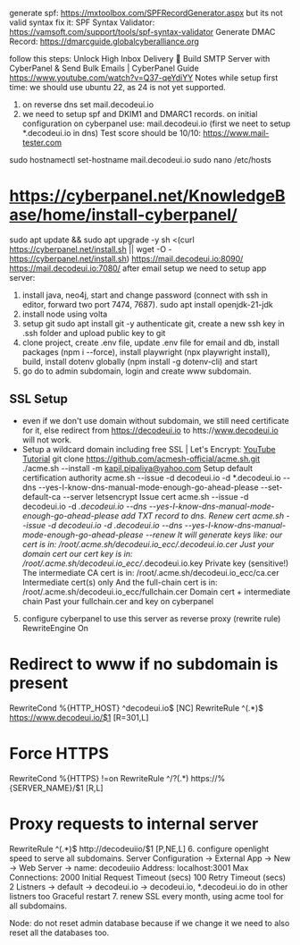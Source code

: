 generate spf: https://mxtoolbox.com/SPFRecordGenerator.aspx
but its not valid syntax fix it:
SPF Syntax Validator:
https://vamsoft.com/support/tools/spf-syntax-validator
Generate DMAC Record:
https://dmarcguide.globalcyberalliance.org

follow this steps:
Unlock High Inbox Delivery 💯 Build SMTP Server with CyberPanel & Send Bulk Emails | CyberPanel Guide
https://www.youtube.com/watch?v=Q37-qeYdiYY
Notes while setup first time:
we should use ubuntu 22, as 24 is not yet supported.
1. on reverse dns set mail.decodeui.io
2. we need to setup spf and DKIM1 and DMARC1 records.
on initial configuration on cyberpanel use: mail.decodeui.io (first we neet to setup *.decodeui.io in dns)
Test score should be 10/10:
https://www.mail-tester.com

sudo hostnamectl set-hostname mail.decodeui.io
sudo nano /etc/hosts
# https://cyberpanel.net/KnowledgeBase/home/install-cyberpanel/
sudo apt update && sudo apt upgrade -y
sh <(curl https://cyberpanel.net/install.sh || wget -O - https://cyberpanel.net/install.sh)
https://mail.decodeui.io:8090/
https://mail.decodeui.io:7080/
after email setup we need to setup app server:
1. install java, neo4j, start and change password (connect with ssh in editor, forward two port 7474, 7687). 
   sudo apt install openjdk-21-jdk
2. install node using volta
3. setup git
   sudo apt install git -y
   authenticate git, create a new ssh key in .ssh folder and upload public key to git
4. clone project, create .env file, update .env file for email and db, install packages (npm i --force),  install playwright (npx playwright install), build,  install dotenv globally (npm install -g dotenv-cli) and start
5. go do to admin subdomain, login and create www subdomain.
## SSL Setup
- even if we don't use domain without subdomain, we still need certificate for it, else redirect from https://decodeui.io to htts://www.decodeui.io will not work.
- Setup a wildcard domain including free SSL | Let's Encrypt: [YouTube Tutorial](https://www.youtube.com/watch?v=oJ_sP9y9KWo)
  git clone https://github.com/acmesh-official/acme.sh.git
  ./acme.sh --install -m kapil.pipaliya@yahoo.com
  Setup default certification authority
  acme.sh --issue -d decodeui.io -d *.decodeui.io --dns  --yes-I-know-dns-manual-mode-enough-go-ahead-please --set-default-ca --server letsencrypt
  Issue cert
  acme.sh --issue -d decodeui.io -d *.decodeui.io --dns  --yes-I-know-dns-manual-mode-enough-go-ahead-please
  add TXT record to dns.
  Renew cert
  acme.sh --issue -d decodeui.io -d *.decodeui.io --dns  --yes-I-know-dns-manual-mode-enough-go-ahead-please --renew
  It will generate keys like:
  our cert is in: /root/.acme.sh/decodeui.io_ecc/*.decodeui.io.cer 	Just your domain cert 
  our cert key is in: /root/.acme.sh/decodeui.io_ecc/*.decodeui.io.key Private key (sensitive!)
  The intermediate CA cert is in: /root/.acme.sh/decodeui.io_ecc/ca.cer Intermediate cert(s) only
  And the full-chain cert is in: /root/.acme.sh/decodeui.io_ecc/fullchain.cer Domain cert + intermediate chain
  Past your fullchain.cer and key on cyberpanel
5. configure cyberpanel to use this server as reverse proxy (rewrite rule)
RewriteEngine On

# Redirect to www if no subdomain is present
RewriteCond %{HTTP_HOST} ^decodeui\.io$ [NC]
RewriteRule ^(.*)$ https://www.decodeui.io/$1 [R=301,L]

# Force HTTPS
RewriteCond %{HTTPS} !=on
RewriteRule ^/?(.*) https://%{SERVER_NAME}/$1 [R,L]

# Proxy requests to internal server
RewriteRule ^(.*)$ http://decodeuiio/$1 [P,NE,L]
6. configure openlight speed to serve all subdomains.
   Server Configuration -> External App -> New -> Web Server -> 
   name: decodeuiio
   Address: localhost:3001
   Max Connections: 2000
   Initial Request Timeout (secs) 100
   Retry Timeout (secs) 2
   Listners -> default -> decodeui.io -> decodeui.io, *.decodeui.io
   do in other listners too
   Graceful restart
7. renew SSL every month, using acme tool for all subdomains.

Node: do not reset admin database because if we change it we need to also reset all the databases too.